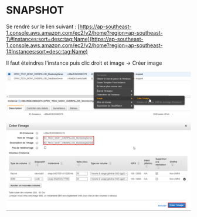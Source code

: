 # SNAPSHOT

Se rendre sur le lien suivant : [https://ap-southeast-1.console.aws.amazon.com/ec2/v2/home?region=ap-southeast-1\#Instances:sort=desc:tag:Name](https://ap-southeast-1.console.aws.amazon.com/ec2/v2/home?region=ap-southeast-1#Instances:sort=desc:tag:Name)

Il faut éteindres l'instance puis clic droit et image -&gt; Créer image

![](.gitbook/assets/image%20%283%29.png)

![](.gitbook/assets/image%20%284%29.png)

